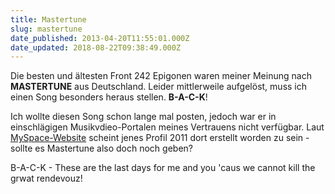```yaml
---
title: Mastertune
slug: mastertune
date_published: 2013-04-20T11:55:01.000Z
date_updated: 2018-08-22T09:38:49.000Z
---
```


Die besten und ältesten Front 242 Epigonen waren meiner Meinung nach **MASTERTUNE** aus Deutschland. Leider mittlerweile aufgelöst, muss ich einen Song besonders heraus stellen. **B-A-C-K**!

Ich wollte diesen Song schon lange mal posten, jedoch war er in einschlägigen Musikvdieo-Portalen meines Vertrauens nicht verfügbar. Laut [MySpace-Website](http://www.myspace.com/mastertunegermany/music/songs/back-79699036) scheint jenes Profil 2011 dort erstellt worden zu sein - sollte es Mastertune also doch noch geben?

B-A-C-K - These are the last days for me and you 'caus we cannot kill the grwat rendevouz!
